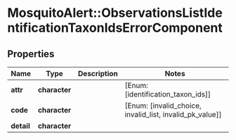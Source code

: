 # MosquitoAlert::ObservationsListIdentificationTaxonIdsErrorComponent


## Properties
Name | Type | Description | Notes
------------ | ------------- | ------------- | -------------
**attr** | **character** |  | [Enum: [identification_taxon_ids]] 
**code** | **character** |  | [Enum: [invalid_choice, invalid_list, invalid_pk_value]] 
**detail** | **character** |  | 


